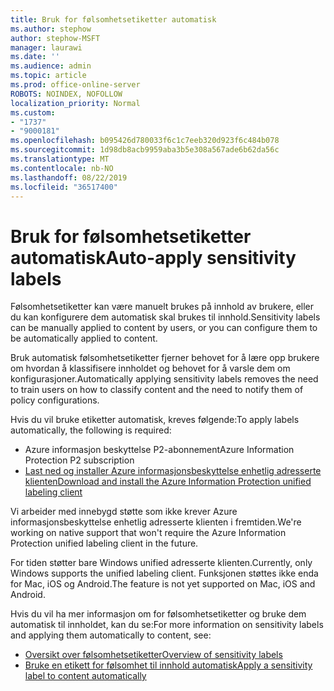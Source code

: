 ```yaml
---
title: Bruk for følsomhetsetiketter automatisk
ms.author: stephow
author: stephow-MSFT
manager: laurawi
ms.date: ''
ms.audience: admin
ms.topic: article
ms.prod: office-online-server
ROBOTS: NOINDEX, NOFOLLOW
localization_priority: Normal
ms.custom:
- "1737"
- "9000181"
ms.openlocfilehash: b095426d780033f6c1c7eeb320d923f6c484b078
ms.sourcegitcommit: 1d98db8acb9959aba3b5e308a567ade6b62da56c
ms.translationtype: MT
ms.contentlocale: nb-NO
ms.lasthandoff: 08/22/2019
ms.locfileid: "36517400"
---
```

# <a name="auto-apply-sensitivity-labels"></a><span data-ttu-id="dd41e-102">Bruk for følsomhetsetiketter automatisk</span><span class="sxs-lookup"><span data-stu-id="dd41e-102">Auto-apply sensitivity labels</span></span>

<span data-ttu-id="dd41e-103">Følsomhetsetiketter kan være manuelt brukes på innhold av brukere, eller du kan konfigurere dem automatisk skal brukes til innhold.</span><span class="sxs-lookup"><span data-stu-id="dd41e-103">Sensitivity labels can be manually applied to content by users, or you can configure them to be automatically applied to content.</span></span>

<span data-ttu-id="dd41e-104">Bruk automatisk følsomhetsetiketter fjerner behovet for å lære opp brukere om hvordan å klassifisere innholdet og behovet for å varsle dem om konfigurasjoner.</span><span class="sxs-lookup"><span data-stu-id="dd41e-104">Automatically applying sensitivity labels removes the need to train users on how to classify content and the need to notify them of policy configurations.</span></span>

<span data-ttu-id="dd41e-105">Hvis du vil bruke etiketter automatisk, kreves følgende:</span><span class="sxs-lookup"><span data-stu-id="dd41e-105">To apply labels automatically, the following is required:</span></span>

- <span data-ttu-id="dd41e-106">Azure informasjon beskyttelse P2-abonnement</span><span class="sxs-lookup"><span data-stu-id="dd41e-106">Azure Information Protection P2 subscription</span></span>
- [<span data-ttu-id="dd41e-107">Last ned og installer Azure informasjonsbeskyttelse enhetlig adresserte klienten</span><span class="sxs-lookup"><span data-stu-id="dd41e-107">Download and install the Azure Information Protection unified labeling client</span></span>](https://docs.microsoft.com/azure/information-protection/rms-client/install-unifiedlabelingclient-app)

<span data-ttu-id="dd41e-108">Vi arbeider med innebygd støtte som ikke krever Azure informasjonsbeskyttelse enhetlig adresserte klienten i fremtiden.</span><span class="sxs-lookup"><span data-stu-id="dd41e-108">We're working on native support that won't require the Azure Information Protection unified labeling client in the future.</span></span>

<span data-ttu-id="dd41e-109">For tiden støtter bare Windows unified adresserte klienten.</span><span class="sxs-lookup"><span data-stu-id="dd41e-109">Currently, only Windows supports the unified labeling client.</span></span>  <span data-ttu-id="dd41e-110">Funksjonen støttes ikke enda for Mac, iOS og Android.</span><span class="sxs-lookup"><span data-stu-id="dd41e-110">The feature is not yet supported on Mac, iOS and Android.</span></span>

<span data-ttu-id="dd41e-111">Hvis du vil ha mer informasjon om for følsomhetsetiketter og bruke dem automatisk til innholdet, kan du se:</span><span class="sxs-lookup"><span data-stu-id="dd41e-111">For more information on sensitivity labels and applying them automatically to content,  see:</span></span>

- [<span data-ttu-id="dd41e-112">Oversikt over følsomhetsetiketter</span><span class="sxs-lookup"><span data-stu-id="dd41e-112">Overview of sensitivity labels</span></span>](https://docs.microsoft.com/office365/securitycompliance/sensitivity-labels)
- [<span data-ttu-id="dd41e-113">Bruke en etikett for følsomhet til innhold automatisk</span><span class="sxs-lookup"><span data-stu-id="dd41e-113">Apply a sensitivity label to content automatically</span></span>](https://docs.microsoft.com/office365/securitycompliance/apply_sensitivity_label_automatically)